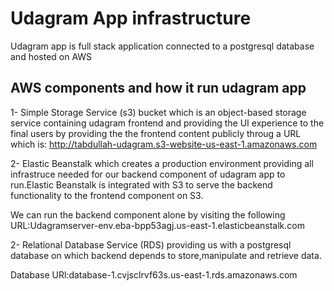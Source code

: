 # Udagram App infrastructure

Udagram app is full stack application connected to a postgresql database and hosted on AWS

## AWS components and how it run udagram app

1- Simple Storage Service (s3) bucket which is an object-based storage service containing udagram frontend and providing the UI experience to the final users by providing the the frontend content publicly throug a URL which is:
http://tabdullah-udagram.s3-website-us-east-1.amazonaws.com 

2- Elastic Beanstalk which creates a production environment providing all infrastruce needed for our backend component of udagram app to run.Elastic Beanstalk is integrated with S3 to serve the backend functionality to the frontend component on S3.

We can run the backend component alone by visiting the following URL:Udagramserver-env.eba-bpp53agj.us-east-1.elasticbeanstalk.com

2- Relational Database Service (RDS) providing us with a postgresql database on which backend depends to store,manipulate and retrieve data.

Database URl:database-1.cvjsclrvf63s.us-east-1.rds.amazonaws.com